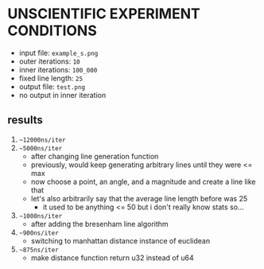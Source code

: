 # UNSCIENTIFIC EXPERIMENT CONDITIONS

* input file: `example_s.png`
* outer iterations: `10`
* inner iterations: `100_000`
* fixed line length: `25`
* output file: `test.png`
* no output in inner iteration

## results

1. `~12000ns/iter`
2. `~5000ns/iter`
    * after changing line generation function
    * previously, would keep generating arbitrary lines until they were <= max
    * now choose a point, an angle, and a magnitude and create a line like that
    * let's also arbitrarily say that the average line length before was 25
        + it used to be anything <= 50 but i don't really know stats so...
3. `~1000ns/iter`
	* after adding the bresenham line algorithm
4. `~900ns/iter`
	* switching to manhattan distance instance of euclidean
5. `~875ns/iter`
	* make distance function return u32 instead of u64
